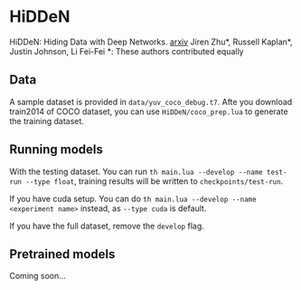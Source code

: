 # HiDDeN
HiDDeN: Hiding Data with Deep Networks. [arxiv](https://arxiv.org/abs/1807.09937)
Jiren Zhu*, Russell Kaplan*, Justin Johnson, Li Fei-Fei
*: These authors contributed equally

## Data
A sample dataset is provided in `data/yuv_coco_debug.t7`. Afte you download train2014 of COCO dataset, you can use `HiDDeN/coco_prep.lua` to generate the training dataset.

## Running models
With the testing dataset. You can run
`th main.lua --develop --name test-run --type float`, training results will be written to `checkpoints/test-run`.  

If you have cuda setup. You can do `th main.lua --develop --name <experiment name>` instead, as `--type cuda` is default.

If you have the full dataset, remove the `develop` flag.

## Pretrained models
Coming soon...